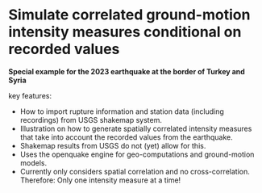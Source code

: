 # Simulate correlated ground-motion intensity measures conditional on recorded values

**Special example for the 2023 earthquake at the border of Turkey and Syria** 

key features:
- How to import rupture information and station data (including recordings) from USGS shakemap system.
- Illustration on how to generate spatially correlated intensity measures that take into account the recorded values from the earthquake.
- Shakemap results from USGS do not (yet) allow for this.
- Uses the openquake engine for geo-computations and ground-motion models.
- Currently only considers spatial correlation and no cross-correlation. Therefore: Only one intensity measure at a time!

